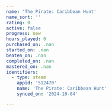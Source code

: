 ```yaml
---
name: 'The Pirate: Caribbean Hunt'
name_sort: ''
rating: 0
active: false
progress: new
hours_played: 0
purchased_on: .nan
started_on: .nan
beaten_on: .nan
completed_on: .nan
mastered_on: .nan
identifiers:
  - type: steam
    appid: '512470'
    name: 'The Pirate: Caribbean Hunt'
    synced_on: '2024-10-04'

---
```

